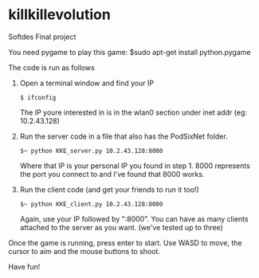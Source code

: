 # killkillevolution
Softdes Final project

You need pygame to play this game: 
    $sudo apt-get install python.pygame

The code is run as follows

1.  Open a terminal window and find your IP

        $ ifconfig
    The IP youre interested in is in the wlan0 section under inet addr (eg: 10.2.43.128)

2.  Run the server code in a file that also has the PodSixNet folder.

        $~ python KKE_server.py 10.2.43.128:8000
    Where that IP is your personal IP you found in step 1. 8000 represents the port you connect to and I've found that 8000 works.

3.  Run the client code (and get your friends to run it too!)

        $~ python KKE_client.py 10.2.43.128:8000
    Again, use your IP followed by ":8000". You can have as many clients attached to the server as you want. (we've tested up to three)

Once the game is running, press enter to start. Use WASD to move, the cursor to aim and the mouse buttons to shoot.

Have fun!

